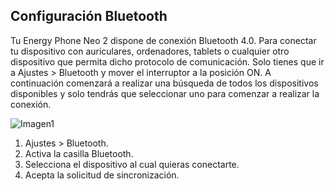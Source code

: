## Configuración Bluetooth

Tu Energy Phone Neo 2 dispone de conexión Bluetooth 4.0. Para conectar tu dispositivo con auriculares, ordenadores, tablets o cualquier otro dispositivo que permita dicho protocolo de comunicación. Solo tienes que ir a Ajustes > Bluetooth y mover el interruptor a la posición ON. A continuación comenzará a realizar una búsqueda de todos los dispositivos disponibles y solo tendrás que seleccionar uno para comenzar a realizar la conexión.

![Imagen1](http://static.energysistem.com/images/manuals/42762/57daac14b8515.jpg)

1. Ajustes > Bluetooth.
2. Activa la casilla Bluetooth.
3. Selecciona el dispositivo al cual quieras conectarte.
4. Acepta la solicitud de sincronización.
